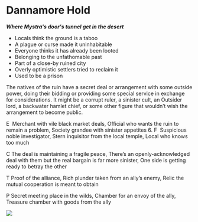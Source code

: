 # Dannamore Hold
***Where Mystra's door's tunnel get in the desert***

- Locals think the ground is a taboo
- A plague or curse made it uninhabitable
- Everyone thinks it has already been looted
- Belonging to the unfathomable past
- Part of a close-by ruined city
- Overly optimistic settlers tried to reclaim it
- Used to be a prison



The natives of the ruin have a secret deal or arrangement with some outside power, doing their bidding or providing some special service in exchange for considerations. It might be a corrupt ruler, a sinister cult, an Outsider lord, a backwater hamlet chief, or some other figure that wouldn’t wish the arrangement to become public.

E  Merchant with vile black market deals, Official who wants the ruin to remain a problem, Society grandee with sinister appetites 
6.  F  Suspicious noble investigator, Stern inquisitor from the local temple, Local who knows too much
    

C The deal is maintaining a fragile peace, There’s an openly-acknowledged deal with them but the real bargain is far more sinister, One side is getting ready to betray the other

T Proof of the alliance, Rich plunder taken from an ally’s enemy, Relic the mutual cooperation is meant to obtain

P Secret meeting place in the wilds, Chamber for an envoy of the ally, Treasure chamber with goods from the ally

![](https://i.imgur.com/2vRHLRe.png)

